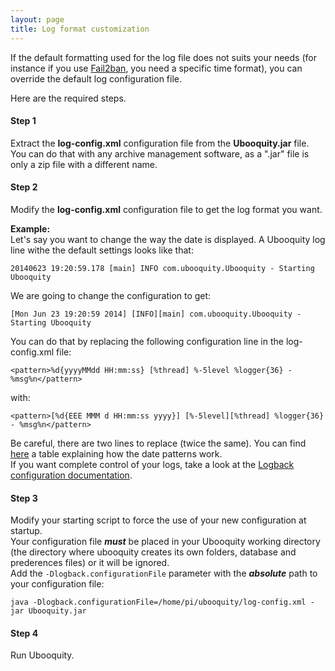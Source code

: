 ```yaml
---
layout: page
title: Log format customization
---
```


If the default formatting used for the log file does not suits your needs (for instance if you use [Fail2ban](http://www.fail2ban.org/wiki/index.php/Main_Page), you need a specific time format), you can override the default log configuration file.

Here are the required steps.

#### Step 1
Extract the **log-config.xml** configuration file from the **Ubooquity.jar** file. You can do that with any archive management software, as a ".jar" file is only a zip file with a different name.

#### Step 2
Modify the **log-config.xml** configuration file to get the log format you want.
 
 
**Example:**  
Let's say you want to change the way the date is displayed. A Ubooquity log line withe the default settings looks like that:

```
20140623 19:20:59.178 [main] INFO com.ubooquity.Ubooquity - Starting Ubooquity
```

We are going to change the configuration to get:

```
[Mon Jun 23 19:20:59 2014] [INFO][main] com.ubooquity.Ubooquity - Starting Ubooquity
```

You can do that by replacing the following configuration line in the log-config.xml file:

```
<pattern>%d{yyyyMMdd HH:mm:ss} [%thread] %-5level %logger{36} - %msg%n</pattern>
```

with:

```
<pattern>[%d{EEE MMM d HH:mm:ss yyyy}] [%-5level][%thread] %logger{36} - %msg%n</pattern>
```

Be careful, there are two lines to replace (twice the same). 
You can find [here](http://docs.oracle.com/javase/7/docs/api/java/text/SimpleDateFormat.html) a table explaining how the date patterns work.  
If you want complete control of your logs, take a look at the [Logback configuration documentation](http://logback.qos.ch/manual/configuration.html).  

#### Step 3
Modify your starting script to force the use of your new configuration at startup.  
Your configuration file **_must_** be placed in your Ubooquity working directory (the directory where ubooquity creates its own folders, database and prederences files) or it will be ignored.  
Add the `-Dlogback.configurationFile` parameter with the **_absolute_** path to your configuration file:

```
java -Dlogback.configurationFile=/home/pi/ubooquity/log-config.xml -jar Ubooquity.jar
```

#### Step 4 
Run Ubooquity.

